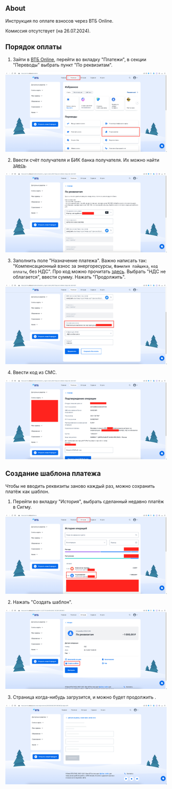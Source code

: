 ## About

Инструкция по оплате взносов через ВТБ Online.

Комиссия отсутствует (на 26.07.2024).

## Порядок оплаты

1. Зайти в [ВТБ Online](https://online.vtb.ru/), перейти во вкладку "Платежи", в секции "Переводы" выбрать пункт "По реквизитам".

![Step 1](./assets/vtb-online-pay1.png)

2. Ввести счёт получателя и БИК банка получателя. Их можно найти [здесь](README.md#реквизиты-жск-сигма). 

![Step 2](./assets/vtb-online-pay2.png)

3. Заполнить поле "Назначение платежа". Важно написать так: "Компенсационный взнос за энергоресурсы, `Фамилия пайщика`, `код оплаты`, без НДС". Про код можно прочитать [здесь](README.md#код). Выбрать "НДС не облагается", ввести сумму. Нажать "Продолжить".

![Step 3](./assets/vtb-online-pay3.png)

4. Ввести код из СМС.

![Step 4](./assets/vtb-online-pay4.png)

## Создание шаблона платежа

Чтобы не вводить реквизиты заново каждый раз, можно сохранить платёж как шаблон.

1. Перейти во вкладку "История", выбрать сделанный недавно платёж в Сигму.
   
![Step 1](./assets/vtb-online-template1.png)

2. Нажать "Создать шаблон".

![Step 2](./assets/vtb-online-template2.png)

3. Страница когда-нибудь загрузится, и можно будет продолжить .

![Step 3](./assets/vtb-online-template3.png)
